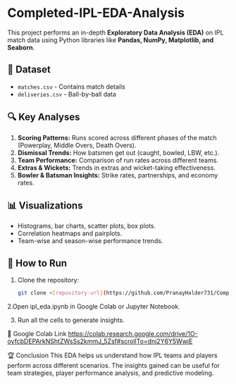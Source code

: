 # Completed-IPL-EDA-Analysis
This project performs an in-depth **Exploratory Data Analysis (EDA)** on IPL match data using Python libraries like **Pandas, NumPy, Matplotlib, and Seaborn**.

## 📂 Dataset
- `matches.csv` - Contains match details
- `deliveries.csv` - Ball-by-ball data

## 🔍 Key Analyses
1. **Scoring Patterns:** Runs scored across different phases of the match (Powerplay, Middle Overs, Death Overs).
2. **Dismissal Trends:** How batsmen get out (caught, bowled, LBW, etc.).
3. **Team Performance:** Comparison of run rates across different teams.
4. **Extras & Wickets:** Trends in extras and wicket-taking effectiveness.
5. **Bowler & Batsman Insights:** Strike rates, partnerships, and economy rates.

## 📊 Visualizations
- Histograms, bar charts, scatter plots, box plots.
- Correlation heatmaps and pairplots.
- Team-wise and season-wise performance trends.


## 🚀 How to Run
1. Clone the repository:
   ```sh
   git clone <[repository-url](https://github.com/PranayHalder731/Completed-IPL-EDA-Analysis/tree/main)>

2.Open ipl_eda.ipynb in Google Colab or Jupyter Notebook.

3. Run all the cells to generate insights.

🔗 Google Colab Link
https://colab.research.google.com/drive/1O-oyfcbDEPArkNShtZWsSs2kmmJ_5Zsf#scrollTo=dnj2Y6Y5WwjE

🏆 Conclusion
This EDA helps us understand how IPL teams and players perform across different scenarios. The insights gained can be useful for team strategies, player performance analysis, and predictive modeling.


